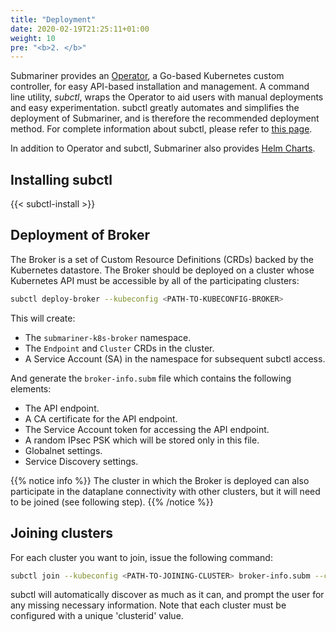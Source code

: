 ```yaml
---
title: "Deployment"
date: 2020-02-19T21:25:11+01:00
weight: 10
pre: "<b>2. </b>"
---
```


Submariner provides an [Operator](https://github.com/submariner-io/submariner-operator), a Go-based Kubernetes custom controller, for easy API-based installation and management. A command line utility, *subctl*, wraps the Operator to aid users with manual deployments and easy experimentation. subctl greatly automates and simplifies the deployment of Submariner, and is therefore the recommended deployment method. For complete information about subctl, please refer to [this page](subctl). 

In addition to Operator and subctl, Submariner also provides [Helm Charts](helm).

## Installing subctl

{{< subctl-install >}}

## Deployment of Broker

The Broker is a set of Custom Resource Definitions (CRDs) backed by the Kubernetes datastore. The Broker should be deployed on a cluster whose Kubernetes API must be accessible by all of the participating clusters:

```bash
subctl deploy-broker --kubeconfig <PATH-TO-KUBECONFIG-BROKER> 
```

This will create:

* The `submariner-k8s-broker` namespace.
* The `Endpoint` and `Cluster` CRDs in the cluster.
* A Service Account (SA) in the namespace for subsequent subctl access.

And generate the `broker-info.subm` file which contains the following elements:

* The API endpoint.
* A CA certificate for the API endpoint.
* The Service Account token for accessing the API endpoint.
* A random IPsec PSK which will be stored only in this file.
* Globalnet settings.
* Service Discovery settings.


{{% notice info %}}
The cluster in which the Broker is deployed can also participate in the dataplane connectivity with other clusters, but it will need to be joined (see following step).
{{% /notice %}}

## Joining clusters


For each cluster you want to join, issue the following command:
```bash
subctl join --kubeconfig <PATH-TO-JOINING-CLUSTER> broker-info.subm --clusterid <ID>
```

subctl will automatically discover as much as it can, and prompt the user for any missing necessary information. Note that each cluster must be configured with a unique 'clusterid' value.
